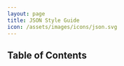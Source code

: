 ```yaml
---
layout: page
title: JSON Style Guide
icon: /assets/images/icons/json.svg
---
```


## Table of Contents
